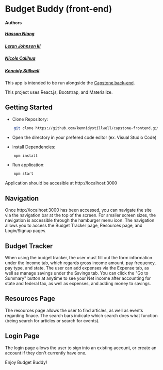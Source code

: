 # Budget Buddy (front-end)

#### Authors

##### [Hassan Niang](https://github.com/hassan-niang)

##### [Leran Johnson III](https://github.com/Leran-Johnson)

##### [Nicole Calihua](https://github.com/ncalihu0)

##### [Kennidy Stillwell](https://github.com/kennidystillwell)

This app is intended to be run alongside the [Capstone back-end](https://github.com/ncalihu0/CAPSTONE_Backend).

This project uses React.js, Bootstrap, and Materialize.

## Getting Started

- Clone Repository:

```bash
    git clone https://github.com/kennidystillwell/capstone-frontend.git
```

- Open the directory in your prefered code editor (ex. Visual Studio Code)

- Install Dependencies:

```bash
    npm install
```

- Run application:

```bash
    npm start
```

Application should be accesible at http://localhost:3000

## Navigation

Once http://localhost:3000 has been accessed, you can navigate the site via the navigation bar at the top of the screen. For smaller screen sizes, the navigation is accessible through the hamburger menu icon. The navigation allows you to access the Budget Tracker page, Resources page, and Login/Signup pages.

## Budget Tracker

When using the budget tracker, the user must fill out the form information under the Income tab, which regards gross income amount, pay frequency, pay type, and state. The user can add expenses via the Expense tab, as well as manage savings under the Savings tab. You can click the "Go to Summary" button at anytime to see your Net income after accounting for state and federal tax, as well as expenses, and adding money to savings.

## Resources Page

The resources page allows the user to find articles, as well as events regarding finace. The search bars indicate which search does what function (being search for articles or search for events).

## Login Page

The login page allows the user to sign into an existing account, or create an account if they don't currently have one.

Enjoy Budget Buddy!
